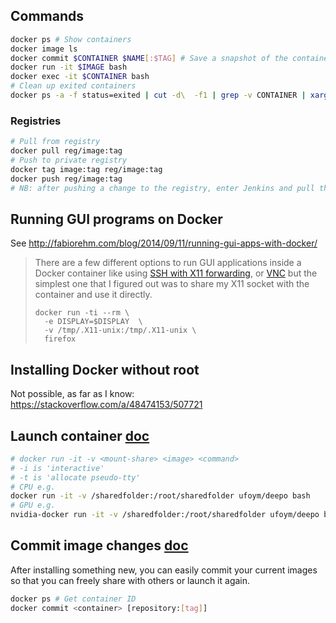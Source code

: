 ## Commands
```bash
docker ps # Show containers
docker image ls
docker commit $CONTAINER $NAME[:$TAG] # Save a snapshot of the container
docker run -it $IMAGE bash
docker exec -it $CONTAINER bash
# Clean up exited containers
docker ps -a -f status=exited | cut -d\  -f1 | grep -v CONTAINER | xargs docker rm
```

### Registries

```bash
# Pull from registry
docker pull reg/image:tag
# Push to private registry
docker tag image:tag reg/image:tag
docker push reg/image:tag
# NB: after pushing a change to the registry, enter Jenkins and pull that change (if using Jenkins)!
```

## Running GUI programs on Docker
See http://fabiorehm.com/blog/2014/09/11/running-gui-apps-with-docker/

> There are a few different options to run GUI applications inside a Docker container like using [SSH with X11 forwarding](http://blog.docker.com/2013/07/docker-desktop-your-desktop-over-ssh-running-inside-of-a-docker-container/), or [VNC](http://stackoverflow.com/a/16311264) but the simplest one that I figured out was to share my X11 socket with the container and use it directly.
> ```
> docker run -ti --rm \
>   -e DISPLAY=$DISPLAY  \
>   -v /tmp/.X11-unix:/tmp/.X11-unix \
>   firefox
> ```

## Installing Docker without root
Not possible, as far as I know: https://stackoverflow.com/a/48474153/507721

## Launch container [doc](https://docs.docker.com/engine/reference/commandline/run/)
```bash
# docker run -it -v <mount-share> <image> <command>
# -i is 'interactive'
# -t is 'allocate pseudo-tty'
# CPU e.g.
docker run -it -v /sharedfolder:/root/sharedfolder ufoym/deepo bash
# GPU e.g.
nvidia-docker run -it -v /sharedfolder:/root/sharedfolder ufoym/deepo bash
```

## Commit image changes [doc](https://docs.docker.com/engine/reference/commandline/commit/)

After installing something new, you can easily commit your current images so that you can freely share with others or launch it again.
```bash
docker ps # Get container ID
docker commit <container> [repository:[tag]]
```
<!--stackedit_data:
eyJoaXN0b3J5IjpbLTE4NTgyMDYzOTUsLTEzOTkyNzM1NDIsLT
U2OTM5NDE5MF19
-->
